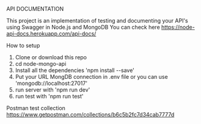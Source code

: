 API DOCUMENTATION

This project is an implementation of testing and documenting your API's using Swagger in Node.js and MongoDB
You can check here https://node-api-docs.herokuapp.com/api-docs/

How to setup

1. Clone or download this repo
2. cd node-mongo-api
3. Install all the dependencies 'npm install --save'
4. Put your URL MongDB connection in .env file or you can use 'mongodb://localhost:27017'
5. run server with 'npm run dev'
6. run test with 'npm run test'

Postman test collection
https://www.getpostman.com/collections/b6c5b2fc7d34cab7777d

